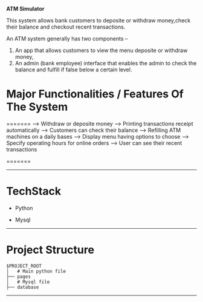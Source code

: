 **ATM Simulator**

This system allows bank customers to deposite or withdraw money,check their balance and checkout recent transactions. 

An ATM system generally has two components – 

1. An app that allows customers to view the menu deposite or withdraw money, 
2. An admin (bank employee) interface that enables the admin to check the balance and fulfill if false below a certain level.


# Major Functionalities / Features Of The System

=======
--> Withdraw or deposite money
--> Printing transactions receipt automatically
--> Customers can check their balance
--> Refilling ATM machines on a daily bases
--> Display menu having options to choose
--> Specify operating hours for online orders
--> User can see their recent transactions

=======

---
# TechStack

- Python

- Mysql

---
# Project Structure

```
$PROJECT_ROOT
│   # Main python file
├── pages
│   # Mysql file
├── database

```
----

